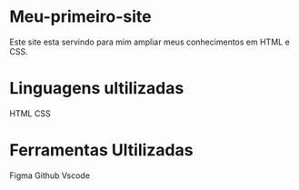 # Meu-primeiro-site

Este site esta servindo para mim ampliar meus conhecimentos em HTML e CSS.

# Linguagens ultilizadas

HTML 
CSS

# Ferramentas Ultilizadas

Figma
Github
Vscode
